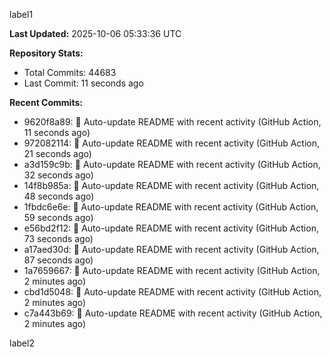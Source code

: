 
label1 
<!-- ACTIVITY_START -->
**Last Updated:** 2025-10-06 05:33:36 UTC

**Repository Stats:**
- Total Commits: 44683
- Last Commit: 11 seconds ago

**Recent Commits:**
- 9620f8a89: 🤖 Auto-update README with recent activity (GitHub Action, 11 seconds ago)
- 972082114: 🤖 Auto-update README with recent activity (GitHub Action, 21 seconds ago)
- a3d159c9b: 🤖 Auto-update README with recent activity (GitHub Action, 32 seconds ago)
- 14f8b985a: 🤖 Auto-update README with recent activity (GitHub Action, 48 seconds ago)
- 1fbdc6e6e: 🤖 Auto-update README with recent activity (GitHub Action, 59 seconds ago)
- e56bd2f12: 🤖 Auto-update README with recent activity (GitHub Action, 73 seconds ago)
- a17aed30d: 🤖 Auto-update README with recent activity (GitHub Action, 87 seconds ago)
- 1a7659667: 🤖 Auto-update README with recent activity (GitHub Action, 2 minutes ago)
- cbd1d5048: 🤖 Auto-update README with recent activity (GitHub Action, 2 minutes ago)
- c7a443b69: 🤖 Auto-update README with recent activity (GitHub Action, 2 minutes ago)
<!-- ACTIVITY_END -->

label2
